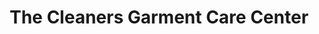 ---
title: "The Cleaners Garment Care Center"
url: /atlanta/the-cleaners-garment-care-center/
shop: laundry
---